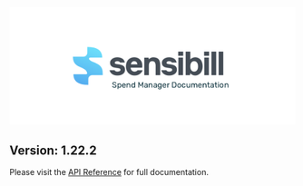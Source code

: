 ![Sensibill](Sensibill-Logo.png)

## **Version: 1.22.2**
Please visit the [API Reference](https://sensibill.github.io/sensibill-ios-documentation/) for full documentation.
